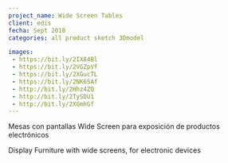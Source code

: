 ```yaml
---
project_name: Wide Screen Tables
client: edis
fecha: Sept 2018
categories: all product sketch 3Dmodel 

images:
 - https://bit.ly/2IX84Bl
 - https://bit.ly/2VGZpVf
 - https://bit.ly/2XGucTL
 - https://bit.ly/2NK6SAf
 - http://bit.ly/2Hhz4ZQ
 - http://bit.ly/2TySDU1
 - http://bit.ly/2XGmhGf 
---
```

Mesas con pantallas Wide Screen para exposición de productos electrónicos

Display Furniture with wide screens, for electronic devices
